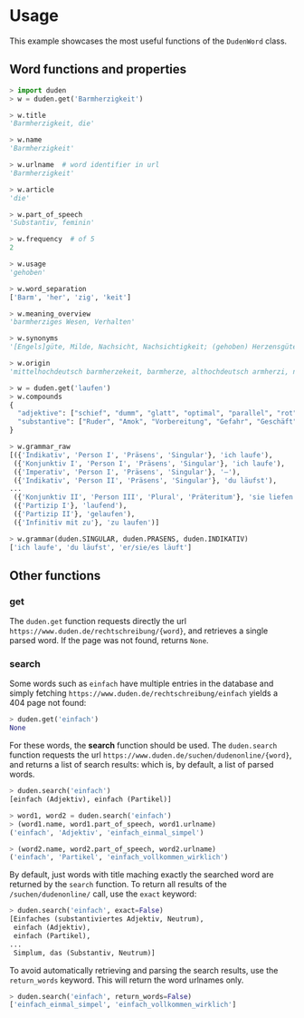 # Usage

This example showcases the most useful functions of the `DudenWord` class.

## Word functions and properties

```python
> import duden
> w = duden.get('Barmherzigkeit')

> w.title
'Barmherzigkeit, die'

> w.name
'Barmherzigkeit'

> w.urlname  # word identifier in url
'Barmherzigkeit'

> w.article
'die'

> w.part_of_speech
'Substantiv, feminin'

> w.frequency  # of 5
2

> w.usage
'gehoben'

> w.word_separation
['Barm', 'her', 'zig', 'keit']

> w.meaning_overview
'barmherziges Wesen, Verhalten'

> w.synonyms
'[Engels]güte, Milde, Nachsicht, Nachsichtigkeit; (gehoben) Herzensgüte, Mildtätigkeit, Seelengüte; (bildungssprachlich) Humanität, Indulgenz; (veraltend) Wohltätigkeit; (Religion) Gnade'

> w.origin
'mittelhochdeutsch barmherzekeit, barmherze, althochdeutsch armherzi, nach (kirchen)lateinisch misericordia'

> w = duden.get('laufen')
> w.compounds
{
  "adjektive": ["schief", "dumm", "glatt", "optimal", "parallel", "rot", "reibungslos", "gut"],
  "substantive": ["Ruder", "Amok", "Vorbereitung", "Gefahr", "Geschäft", "Vertrag", "Hochtour"]
}

> w.grammar_raw
[({'Indikativ', 'Person I', 'Präsens', 'Singular'}, 'ich laufe'),
 ({'Konjunktiv I', 'Person I', 'Präsens', 'Singular'}, 'ich laufe'),
 ({'Imperativ', 'Person I', 'Präsens', 'Singular'}, '–'),
 ({'Indikativ', 'Person II', 'Präsens', 'Singular'}, 'du läufst'),
...
 ({'Konjunktiv II', 'Person III', 'Plural', 'Präteritum'}, 'sie liefen'),
 ({'Partizip I'}, 'laufend'),
 ({'Partizip II'}, 'gelaufen'),
 ({'Infinitiv mit zu'}, 'zu laufen')]

> w.grammar(duden.SINGULAR, duden.PRASENS, duden.INDIKATIV)
['ich laufe', 'du läufst', 'er/sie/es läuft']
```

## Other functions

### get

The `duden.get` function requests directly the url `https://www.duden.de/rechtschreibung/{word}`, and retrieves a single parsed word. If the page was not found, returns `None`.

### search

Some words such as `einfach` have multiple entries in the database and simply fetching `https://www.duden.de/rechtschreibung/einfach` yields a 404 page not found:
```python
> duden.get('einfach')
None
```

For these words, the **search** function should be used.
The `duden.search` function requests the url `https://www.duden.de/suchen/dudenonline/{word}`, and returns a list of search results: which is, by default, a list of parsed words.

```python
> duden.search('einfach')
[einfach (Adjektiv), einfach (Partikel)]

> word1, word2 = duden.search('einfach')
> (word1.name, word1.part_of_speech, word1.urlname)
('einfach', 'Adjektiv', 'einfach_einmal_simpel')

> (word2.name, word2.part_of_speech, word2.urlname)
('einfach', 'Partikel', 'einfach_vollkommen_wirklich')
```

By default, just words with title maching exactly the searched word are returned by the `search` function. To return all results of the `/suchen/dudenonline/` call, use the `exact` keyword:

```python
> duden.search('einfach', exact=False)
[Einfaches (substantiviertes Adjektiv, Neutrum),
 einfach (Adjektiv),
 einfach (Partikel),
...
 Simplum, das (Substantiv, Neutrum)]
```

To avoid automatically retrieving and parsing the search results, use the `return_words` keyword. This will return the word urlnames only.
```python
> duden.search('einfach', return_words=False)
['einfach_einmal_simpel', 'einfach_vollkommen_wirklich']
```
